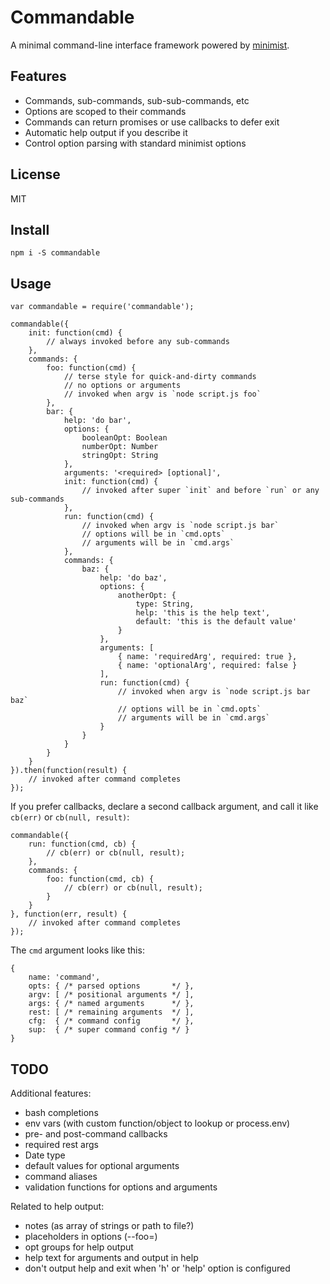 # Commandable

A minimal command-line interface framework powered by
[minimist](https://github.com/substack/minimist).

## Features

- Commands, sub-commands, sub-sub-commands, etc
- Options are scoped to their commands
- Commands can return promises or use callbacks to defer exit
- Automatic help output if you describe it
- Control option parsing with standard minimist options

## License

MIT

## Install

```
npm i -S commandable
```

## Usage

```
var commandable = require('commandable');

commandable({
    init: function(cmd) {
        // always invoked before any sub-commands
    },
    commands: {
        foo: function(cmd) {
            // terse style for quick-and-dirty commands
            // no options or arguments
            // invoked when argv is `node script.js foo`
        },
        bar: {
            help: 'do bar',
            options: {
                booleanOpt: Boolean
                numberOpt: Number
                stringOpt: String
            },
            arguments: '<required> [optional]',
            init: function(cmd) {
                // invoked after super `init` and before `run` or any sub-commands
            },
            run: function(cmd) {
                // invoked when argv is `node script.js bar`
                // options will be in `cmd.opts`
                // arguments will be in `cmd.args`
            },
            commands: {
                baz: {
                    help: 'do baz',
                    options: {
                        anotherOpt: {
                            type: String,
                            help: 'this is the help text',
                            default: 'this is the default value'
                        }
                    },
                    arguments: [
                        { name: 'requiredArg', required: true },
                        { name: 'optionalArg', required: false }
                    ],
                    run: function(cmd) {
                        // invoked when argv is `node script.js bar baz`
                        // options will be in `cmd.opts`
                        // arguments will be in `cmd.args`
                    }
                }
            }
        }
    }
}).then(function(result) {
    // invoked after command completes
});
```

If you prefer callbacks, declare a second callback argument, and call it like
`cb(err)` or `cb(null, result)`:

```
commandable({
    run: function(cmd, cb) {
        // cb(err) or cb(null, result);
    },
    commands: {
        foo: function(cmd, cb) {
            // cb(err) or cb(null, result);
        }
    }
}, function(err, result) {
    // invoked after command completes
});
```

The `cmd` argument looks like this:

```
{
    name: 'command',
    opts: { /* parsed options       */ },
    argv: [ /* positional arguments */ ],
    args: { /* named arguments      */ },
    rest: [ /* remaining arguments  */ ],
    cfg:  { /* command config       */ },
    sup:  { /* super command config */ }
}
```

## TODO

Additional features:

- bash completions
- env vars (with custom function/object to lookup or process.env)
- pre- and post-command callbacks
- required rest args
- Date type
- default values for optional arguments
- command aliases
- validation functions for options and arguments

Related to help output:

- notes (as array of strings or path to file?)
- placeholders in options (--foo=<bar>)
- opt groups for help output
- help text for arguments and output in help
- don't output help and exit when 'h' or 'help' option is configured
